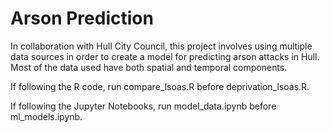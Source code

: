# Arson Prediction
In collaboration with Hull City Council, this project involves using multiple data sources in order to create a model for predicting arson attacks in Hull. Most of the data used have both spatial and temporal components.

If following the R code, run compare_lsoas.R before deprivation_lsoas.R.

If following the Jupyter Notebooks, run model_data.ipynb before ml_models.ipynb.
